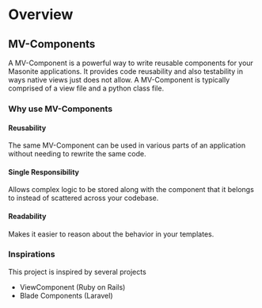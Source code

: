 # Overview

## MV-Components <a href="#description" id="description"></a>

A MV-Component is a powerful way to write reusable components for your Masonite applications. It provides code reusability and also testability in ways native views just does not allow. A MV-Component is typically comprised of a view file and a python class file.&#x20;

### Why use MV-Components

#### Reusability

The same MV-Component can be used in various parts of an application without needing to rewrite the same code.&#x20;

#### Single Responsibility

Allows complex logic to be stored along with the component that it belongs to instead of scattered across your codebase.

#### Readability

Makes it easier to reason about the behavior in your templates.&#x20;



### Inspirations

This project is inspired by several projects&#x20;

* ViewComponent (Ruby on Rails)
* Blade Components (Laravel)

